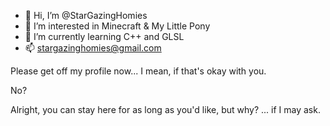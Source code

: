 - 👋 Hi, I’m @StarGazingHomies
- 👀 I’m interested in Minecraft & My Little Pony
- 🌱 I’m currently learning C++ and GLSL
- 📫 stargazinghomies@gmail.com

Please get off my profile now... I mean, if that's okay with you.

No?

Alright, you can stay here for as long as you'd like, but why? ... if I may ask.

<!---
StarGazingHomies/StarGazingHomies is a ✨ special ✨ repository because its `README.md` (this file) appears on your GitHub profile.
You can click the Preview link to take a look at your changes.
--->

